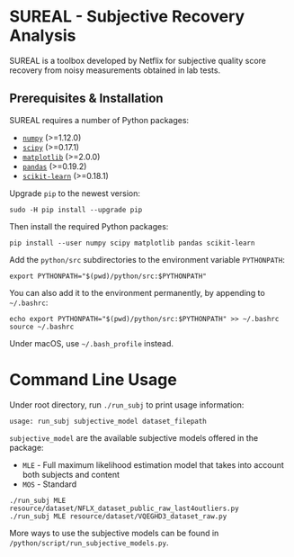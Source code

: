 SUREAL - Subjective Recovery Analysis
===================

SUREAL is a toolbox developed by Netflix for subjective quality score recovery from noisy measurements obtained in lab tests.

## Prerequisites & Installation

SUREAL requires a number of Python packages:

  - [`numpy`](http://www.numpy.org/) (>=1.12.0)
  - [`scipy`](http://www.scipy.org/) (>=0.17.1)
  - [`matplotlib`](http://matplotlib.org/1.3.1/index.html) (>=2.0.0)
  - [`pandas`](http://pandas.pydata.org/) (>=0.19.2)
  - [`scikit-learn`](http://scikit-learn.org/stable/) (>=0.18.1)

Upgrade `pip` to the newest version:

```
sudo -H pip install --upgrade pip
```

Then install the required Python packages:

```
pip install --user numpy scipy matplotlib pandas scikit-learn
```

Add the `python/src` subdirectories to the environment variable `PYTHONPATH`:

```
export PYTHONPATH="$(pwd)/python/src:$PYTHONPATH"
```

You can also add it to the environment permanently, by appending to `~/.bashrc`:

```
echo export PYTHONPATH="$(pwd)/python/src:$PYTHONPATH" >> ~/.bashrc
source ~/.bashrc
```

Under macOS, use `~/.bash_profile` instead.

# Command Line Usage

Under root directory, run `./run_subj` to print usage information:

```
usage: run_subj subjective_model dataset_filepath
```

`subjective_model` are the available subjective models offered in the package:
  - `MLE` - Full maximum likelihood estimation model that takes into account both subjects and content
  - `MOS` - Standard

```
./run_subj MLE resource/dataset/NFLX_dataset_public_raw_last4outliers.py
./run_subj MLE resource/dataset/VQEGHD3_dataset_raw.py
```

More ways to use the subjective models can be found in `/python/script/run_subjective_models.py`.